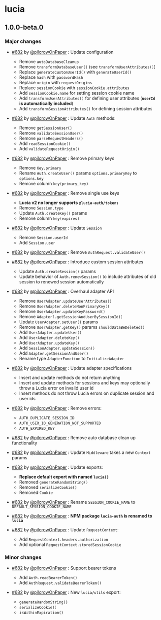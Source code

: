 # lucia

## 1.0.0-beta.0

### Major changes

- [#682](https://github.com/pilcrowOnPaper/lucia/pull/682) by [@pilcrowOnPaper](https://github.com/pilcrowOnPaper) : Update configuration
    - Remove `autoDatabaseCleanup`
    - Remove `transformDatabaseUser()` (see `transformUserAttributes()`)
    - Replace `generateCustomUserId()` with `generateUserId()`
    - Replace `hash` with `passwordHash`
    - Replace `origin` with `requestOrigins`
    - Replace `sessionCookie` with `sessionCookie.attributes`
    - Add `sessionCookie.name` for setting session cookie name
    - Add `transformUserAttributes()` for defining user attributes (**`userId` is automatically included**)
    - Add `transformSessionAttributes()` for defining session attributes

- [#682](https://github.com/pilcrowOnPaper/lucia/pull/682) by [@pilcrowOnPaper](https://github.com/pilcrowOnPaper) : Update `Auth` methods:
    - Remove `getSessionUser()`
    - Remove `validateSessionUser()`
    - Remove `parseRequestHeaders()`
    - Add `readSessionCookie()`
    - Add `validateRequestOrigin()`

- [#682](https://github.com/pilcrowOnPaper/lucia/pull/682) by [@pilcrowOnPaper](https://github.com/pilcrowOnPaper) : Remove primary keys
    - Remove `Key.primary`
    - Rename `Auth.createUser()` params `options.primaryKey` to `options.key`
    - Remove column `key(primary_key)`

- [#682](https://github.com/pilcrowOnPaper/lucia/pull/682) by [@pilcrowOnPaper](https://github.com/pilcrowOnPaper) : Remove single use keys
    - **Lucia v2 no longer supports `@lucia-auth/tokens`**
    - Remove `Session.type`
    - Update `Auth.createKey()` params
    - Remove column `key(expires)`

- [#682](https://github.com/pilcrowOnPaper/lucia/pull/682) by [@pilcrowOnPaper](https://github.com/pilcrowOnPaper) : Update `Session`
    - Remove `Session.userId`
    - Add `Session.user`

- [#682](https://github.com/pilcrowOnPaper/lucia/pull/682) by [@pilcrowOnPaper](https://github.com/pilcrowOnPaper) : Remove `AuthRequest.validateUser()`

- [#682](https://github.com/pilcrowOnPaper/lucia/pull/682) by [@pilcrowOnPaper](https://github.com/pilcrowOnPaper) : Introduce custom session attributes
    - Update `Auth.createSession()` params
    - Update behavior of `Auth.renewSession()` to include attributes of old session to renewed session automatically

- [#682](https://github.com/pilcrowOnPaper/lucia/pull/682) by [@pilcrowOnPaper](https://github.com/pilcrowOnPaper) : Overhaul adapter API
    - Remove `UserAdapter.updateUserAttributes()`
    - Remove `UserAdapter.deleteNonPrimaryKey()`
    - Remove `UserAdapter.updateKeyPassword()`
    - Remove `Adapter?.getSessionAndUserBySessionId()`
    - Update `UserAdapter.setUser()` params
    - Remove `UserAdapter.getKey()` params `shouldDataBeDeleted()`
    - Add `UserAdapter.updateUser()`
    - Add `UserAdapter.deleteKey()`
    - Add `UserAdapter.updateKey()`
    - Add `SessionAdapter.updateSession()`
    - Add `Adapter.getSessionAndUser()`
    - Rename type `AdapterFunction` to `InitializeAdapter`

- [#682](https://github.com/pilcrowOnPaper/lucia/pull/682) by [@pilcrowOnPaper](https://github.com/pilcrowOnPaper) : Update adapter specifications
    - Insert and update methods do not return anything
    - Insert and update methods for sessions and keys may optionally throw a Lucia error on invalid user id
    - Insert methods do not throw Lucia errors on duplicate session and user ids

- [#682](https://github.com/pilcrowOnPaper/lucia/pull/682) by [@pilcrowOnPaper](https://github.com/pilcrowOnPaper) : Remove errors:
    - `AUTH_DUPLICATE_SESSION_ID`
    - `AUTO_USER_ID_GENERATION_NOT_SUPPORTED`
    - `AUTH_EXPIRED_KEY`

- [#682](https://github.com/pilcrowOnPaper/lucia/pull/682) by [@pilcrowOnPaper](https://github.com/pilcrowOnPaper) : Remove auto database clean up functionality

- [#682](https://github.com/pilcrowOnPaper/lucia/pull/682) by [@pilcrowOnPaper](https://github.com/pilcrowOnPaper) : Update `Middleware` takes a new `Context` params

- [#682](https://github.com/pilcrowOnPaper/lucia/pull/682) by [@pilcrowOnPaper](https://github.com/pilcrowOnPaper) : Update exports:
    - **Replace default export with named `lucia()`**
    - Removed `generateRandomString()`
    - Removed `serializeCookie()`
    - Removed `Cookie`

- [#682](https://github.com/pilcrowOnPaper/lucia/pull/682) by [@pilcrowOnPaper](https://github.com/pilcrowOnPaper) : Rename `SESSION_COOKIE_NAME` to `DEFAULT_SESSION_COOKIE_NAME`

- [#682](https://github.com/pilcrowOnPaper/lucia/pull/682) by [@pilcrowOnPaper](https://github.com/pilcrowOnPaper) : **NPM package `lucia-auth` is renamed to `lucia`**

- [#682](https://github.com/pilcrowOnPaper/lucia/pull/682) by [@pilcrowOnPaper](https://github.com/pilcrowOnPaper) : Update `RequestContext`:
    - Add `RequestContext.headers.authorization`
    - Add optional `RequestContext.storedSessionCookie`

### Minor changes

- [#682](https://github.com/pilcrowOnPaper/lucia/pull/682) by [@pilcrowOnPaper](https://github.com/pilcrowOnPaper) : Support bearer tokens
    - Add `Auth.readBearerToken()`
    - Add `AuthRequest.validateBearerToken()`

- [#682](https://github.com/pilcrowOnPaper/lucia/pull/682) by [@pilcrowOnPaper](https://github.com/pilcrowOnPaper) : New `lucia/utils` export:
    - `generateRandomString()`
    - `serializeCookie()`
    - `isWithinExpiration()`